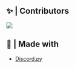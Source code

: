 ## ✨ | Contributors

<a href="- https://github.com/D9292S/Doraemon-Bot/graphs/contributors">
  <img src="https://contributors-img.web.app/image?repo=D9292S/Doraemon-Bot" />
</a>

## 🌟 | Made with

- [Discord.py](https://github.com/Rapptz/discord.py.git)


